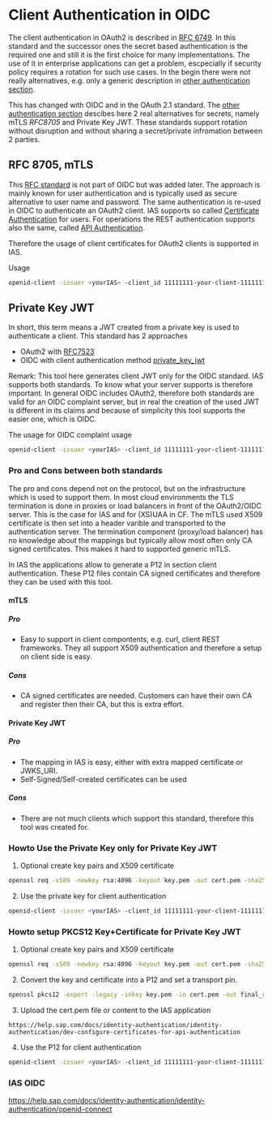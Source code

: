 # Client Authentication in OIDC

The client authentication in OAuth2 is described in [RFC 6749](https://datatracker.ietf.org/doc/html/rfc6749#section-2.3). In this standard
and the successor ones the secret based authentication is the required one and still it is the first choice for many implementations. 
The use of it in enterprise applications can get a problem, escpecially if security policy requires a rotation for such use cases. In the begin
there were not really alternatives, e.g. only a generic description in [other authentication section](https://datatracker.ietf.org/doc/html/rfc6749#section-2.3.2). 

This has changed with OIDC and in the OAuth 2.1 standard. The [other authentication section](https://www.ietf.org/archive/id/draft-ietf-oauth-v2-1-10.html#name-other-authentication-method)
descibes here 2 real alternatives for secrets, namely mTLS *RFC8705* and Private Key JWT. These standards support rotation without
disruption and without sharing a secret/private infromation between 2 parties.

## RFC 8705, mTLS

This [RFC standard](https://www.rfc-editor.org/rfc/rfc8705.html) is not part of OIDC but was added later. The approach is mainly known for user authentication and is typically 
used as secure alternative to user name and password. The same authentication is re-used in OIDC to authenticate an OAuth2 client.
IAS supports so called [Certificate Authentication](https://help.sap.com/docs/identity-authentication/identity-authentication/passwordless-authentication#certificate-authentication)
for users. For operations the REST authentication supports also the same, called [API Authentication](https://help.sap.com/docs/identity-authentication/identity-authentication/dev-configure-certificates-for-api-authentication).

Therefore the usage of client certificates for OAuth2 clients is supported in IAS.

Usage
```bash
openid-client -issuer <yourIAS> -client_id 11111111-your-client-11111111 -client_tls ./final_result.p12 -pin Test1234
```

## Private Key JWT

In short, this term means a JWT created from a private key is used to authenticate a client. This standard has 2 approaches

* OAuth2 with [RFC7523](https://www.rfc-editor.org/info/rfc7523)
* OIDC with client authentication method [private_key_jwt](https://openid.net/specs/openid-connect-core-1_0.html#ClientAuthentication)

Remark: This tool here generates client JWT only for the OIDC standard. IAS supports both standards. To know what your server supports is therefore
important. In general OIDC includes OAuth2, therefore both standards are valid for an OIDC complaint server, but in real the creation of the used
JWT is different in its claims and because of simplicity this tool supports the easier one, which is OIDC.

The usage for OIDC complaint usage
```bash
openid-client -issuer <yourIAS> -client_id 11111111-your-client-11111111 -client_jwt ./final_result.p12 -pin Test1234
```

### Pro and Cons between both standards

The pro and cons depend not on the protocol, but on the infrastructure which is used to support them. In most cloud environments the TLS termination
is done in proxies or load balancers in front of the OAuth2/OIDC server. This is the case for IAS and for (XS)UAA in CF. The mTLS used X509 certificate
is then set into a header varible and transported to the authentication server. The termination component (proxy/load balancer) has no knowledge about
the mappings but typically allow most often only CA signed certificates. This makes it hard to supported generic mTLS.

In IAS the applications allow to generate a P12 in section client authentication. These P12 files contain CA signed certificates and therefore they
can be used with this tool. 

#### mTLS

##### Pro
* Easy to support in client compontents, e.g. curl, client REST frameworks. They all support X509 authentication and therefore a setup on client side is easy.
##### Cons
* CA signed certificates are needed. Customers can have their own CA and register then their CA, but this is extra effort.

#### Private Key JWT

##### Pro
* The mapping in IAS is easy, either with extra mapped certificate or JWKS_URI.
* Self-Signed/Self-created certificates can be used
##### Cons
* There are not much clients which support this standard, therefore this tool was created for.

### Howto Use the Private Key only for Private Key JWT

1. Optional create key pairs and X509 certificate
```bash
openssl req -x509 -newkey rsa:4096 -keyout key.pem -out cert.pem -sha256 -days 3650 -nodes -subj "/C=DE/ST=BW/L=Walldorf/O=SAP/OU=Security/CN=localhost"
```

2. Use the private key for client authentication
```bash
openid-client -issuer <yourIAS> -client_id 11111111-your-client-11111111 -client_jwt_kid ./key.pem -client_jwt_kid key-id-1
```

### Howto setup PKCS12 Key+Certificate for Private Key JWT 

1. Optional create key pairs and X509 certificate
```bash
openssl req -x509 -newkey rsa:4096 -keyout key.pem -out cert.pem -sha256 -days 3650 -nodes -subj "/C=DE/ST=BW/L=Walldorf/O=SAP/OU=Security/CN=localhost"
```

2. Convert the key and certificate into a P12 and set a transport pin.
```bash
openssl pkcs12 -export -legacy -inkey key.pem -in cert.pem -out final_result.p12 -passout pass:Test1234
```

3. Upload the cert.pem file or content to the IAS application

`https://help.sap.com/docs/identity-authentication/identity-authentication/dev-configure-certificates-for-api-authentication
`

4. Use the P12 for client authentication
```bash
openid-client -issuer <yourIAS> -client_id 11111111-your-client-11111111 -client_jwt ./final_result.p12 -pin Test1234
```

### IAS OIDC
https://help.sap.com/docs/identity-authentication/identity-authentication/openid-connect